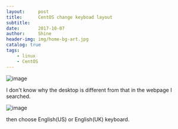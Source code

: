 ```yaml
---
layout:     post
title:      CentOS change keyboad layout
subtitle:   
date:       2017-10-07
author:     Shine
header-img: img/home-bg-art.jpg
catalog: true
tags:
    - linux
    - CentOS
---
```



![image](https://github.com/ShineMelody/shineMelody.github.io/blob/master/img/cent0S-keyboad1.png?raw=true)

I don't know why the desktop is different from that in the webpage I searched.

![image](https://github.com/ShineMelody/shineMelody.github.io/blob/master/img/centOS-keybord2.png?raw=true)

then choose English(US) or English(UK) keyboard.

